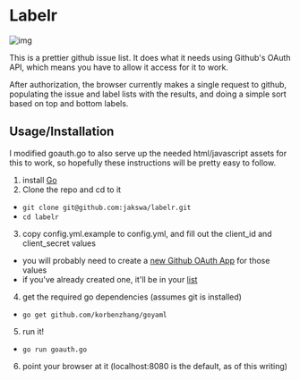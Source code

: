 # Labelr

![img](http://i.imgur.com/uYlEwNS.png)

This is a prettier github issue list. It does what it needs using Github's OAuth API, which means you have to allow it access for it to work.

After authorization, the browser currently makes a single request to github, populating the issue and label lists with the results, and doing a simple sort based on top and bottom labels.

## Usage/Installation

I modified goauth.go to also serve up the needed html/javascript assets for this to work, so hopefully these instructions will be pretty easy to follow.

1. install [Go](http://golang.org/doc/install)
2. Clone the repo and cd to it
  - `git clone git@github.com:jakswa/labelr.git`
  - `cd labelr`
3. copy config.yml.example to config.yml, and fill out the client_id and client_secret values
  - you will probably need to create a [new Github OAuth App](https://github.com/settings/applications/new) for those values
  - if you've already created one, it'll be in your [list](https://github.com/settings/applications)
4. get the required go dependencies (assumes git is installed)
  -  `go get github.com/korbenzhang/goyaml`
5. run it!
  - `go run goauth.go`
6. point your browser at it (localhost:8080 is the default, as of this writing)
